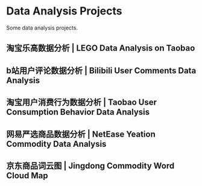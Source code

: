 # Data Analysis Projects
Some data analysis projects.

## 淘宝乐高数据分析 | LEGO Data Analysis on Taobao

## b站用户评论数据分析 | Bilibili User Comments Data Analysis 

## 淘宝用户消费行为数据分析 | Taobao User Consumption Behavior Data Analysis

## 网易严选商品数据分析 | NetEase Yeation Commodity Data Analysis

## 京东商品词云图 | Jingdong Commodity Word Cloud Map
